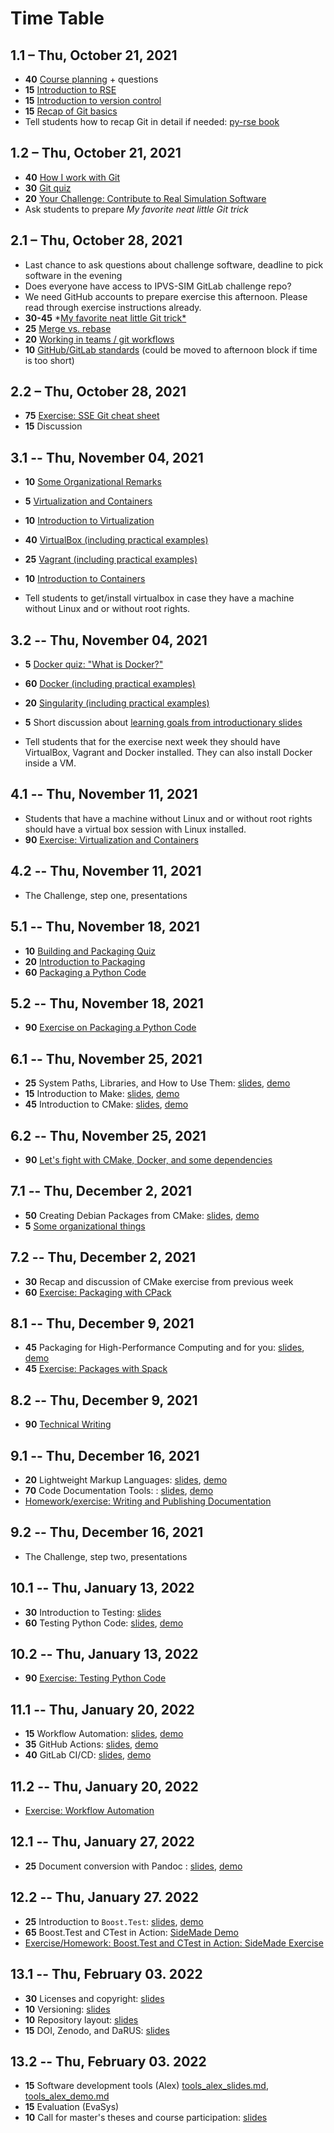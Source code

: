 # Time Table

## 1.1 – Thu, October 21, 2021

- **40** [Course planning](https://github.com/Simulation-Software-Engineering/Lecture-Material/blob/main/00_organization/course_intro_slides.md) + questions
- **15** [Introduction to RSE](https://github.com/Simulation-Software-Engineering/Lecture-Material/blob/main/00_organization/rse_basics_slides.md)
- **15** [Introduction to version control](https://github.com/Simulation-Software-Engineering/Lecture-Material/blob/main/01_version_control/intro_slides.md)
- **15** [Recap of Git basics](https://github.com/Simulation-Software-Engineering/Lecture-Material/blob/main/01_version_control/git_basics_demo.md#recap-of-git-basics)
- Tell students how to recap Git in detail if needed: [py-rse book](https://third-bit.com/py-rse/)

## 1.2 – Thu, October 21, 2021

- **40** [How I work with Git](https://github.com/Simulation-Software-Engineering/Lecture-Material/blob/main/01_version_control/git_basics_demo.md#how-i-work-with-git)
- **30** [Git quiz](https://github.com/Simulation-Software-Engineering/Lecture-Material/blob/main/01_version_control/git_quiz.md)
- **20** [Your Challenge: Contribute to Real Simulation Software](https://github.com/Simulation-Software-Engineering/Lecture-Material/blob/main/00_organization/challenge_intro_slides.md)
- Ask students to prepare *My favorite neat little Git trick*

## 2.1 – Thu, October 28, 2021

- Last chance to ask questions about challenge software, deadline to pick software in the evening
- Does everyone have access to IPVS-SIM GitLab challenge repo?
- We need GitHub accounts to prepare exercise this afternoon. Please read through exercise instructions already.
- **30-45** *[My favorite neat little Git trick*](https://github.com/Simulation-Software-Engineering/Lecture-Material/blob/main/01_version_control/my_favorite_neat_little_git_trick_demo.md)
- **25** [Merge vs. rebase](https://github.com/Simulation-Software-Engineering/Lecture-Material/blob/main/01_version_control/merge_rebase_slides.md)
- **20** [Working in teams / git workflows](https://github.com/Simulation-Software-Engineering/Lecture-Material/blob/main/01_version_control/workflow_slides.md)
- **10** [GitHub/GitLab standards](https://github.com/Simulation-Software-Engineering/Lecture-Material/blob/main/01_version_control/standards_slides.md) (could be moved to afternoon block if time is too short)

## 2.2 – Thu, October 28, 2021

- **75** [Exercise: SSE Git cheat sheet](https://github.com/Simulation-Software-Engineering/Lecture-Material/blob/main/01_version_control/cheat_sheet_exercise.md)
- **15** Discussion

## 3.1 -- Thu, November 04, 2021

- **10** [Some Organizational Remarks](https://github.com/Simulation-Software-Engineering/Lecture-Material/blob/main/00_organization/organizational_remarks_week3_slides.md)
- **5** [Virtualization and Containers](https://github.com/Simulation-Software-Engineering/Lecture-Material/blob/main/02_virtualization_and_containers/intro_slides.md)
- **10** [Introduction to Virtualization](https://github.com/Simulation-Software-Engineering/Lecture-Material/blob/main/02_virtualization_and_containers/virtualmachines_slides.md)
- **40** [VirtualBox (including practical examples)](https://github.com/Simulation-Software-Engineering/Lecture-Material/blob/main/02_virtualization_and_containers/virtualbox_slides.md)
- **25** [Vagrant (including practical examples)](https://github.com/Simulation-Software-Engineering/Lecture-Material/blob/main/02_virtualization_and_containers/vagrant_slides.md)
- **10** [Introduction to Containers](https://github.com/Simulation-Software-Engineering/Lecture-Material/blob/main/02_virtualization_and_containers/containers_slides.md)

- Tell students to get/install virtualbox in case they have a machine without Linux and or without root rights.

## 3.2 -- Thu, November 04, 2021

- **5** [Docker quiz: "What is Docker?"](https://github.com/Simulation-Software-Engineering/Lecture-Material/blob/main/02_virtualization_and_containers/docker_quiz.md)
- **60** [Docker (including practical examples)](https://github.com/Simulation-Software-Engineering/Lecture-Material/blob/main/02_virtualization_and_containers/docker_slides.md)
- **20** [Singularity (including practical examples)](https://github.com/Simulation-Software-Engineering/Lecture-Material/blob/main/02_virtualization_and_containers/singularity_slides.md)
- **5** Short discussion about [learning goals from introductionary slides](https://github.com/Simulation-Software-Engineering/Lecture-Material/blob/main/02_virtualization_and_containers/intro_slides.md)

- Tell students that for the exercise next week they should have VirtualBox, Vagrant and Docker installed. They can also install Docker inside a VM.

## 4.1 -- Thu, November 11, 2021

- Students that have a machine without Linux and or without root rights should have a virtual box session with Linux installed.
- **90** [Exercise: Virtualization and Containers](https://github.com/Simulation-Software-Engineering/Lecture-Material/blob/main/02_virtualization_and_containers/virtualmachines_containers_exercise.md)

## 4.2 -- Thu, November 11, 2021

- The Challenge, step one, presentations

## 5.1 -- Thu, November 18, 2021

- **10** [Building and Packaging Quiz](https://github.com/Simulation-Software-Engineering/Lecture-Material/blob/main/03_building_and_packaging/pypi_quiz.md)
- **20** [Introduction to Packaging](https://github.com/Simulation-Software-Engineering/Lecture-Material/blob/main/03_building_and_packaging/intro_slides.md)
- **60** [Packaging a Python Code](https://github.com/Simulation-Software-Engineering/Lecture-Material/blob/main/03_building_and_packaging/pypi_slides.md)

## 5.2 -- Thu, November 18, 2021

- **90** [Exercise on Packaging a Python Code](https://github.com/Simulation-Software-Engineering/Lecture-Material/blob/main/03_building_and_packaging/pypi_exercise.md)

## 6.1 -- Thu, November 25, 2021

- **25** System Paths, Libraries, and How to Use Them: [slides](https://github.com/Simulation-Software-Engineering/Lecture-Material/blob/main/03_building_and_packaging/systempaths_and_librarytools_slides.md), [demo](https://github.com/Simulation-Software-Engineering/Lecture-Material/blob/main/03_building_and_packaging/systempaths_and_librarytools_demo.md)
- **15** Introduction to Make: [slides](https://github.com/Simulation-Software-Engineering/Lecture-Material/blob/main/03_building_and_packaging/make_slides.md), [demo](https://github.com/Simulation-Software-Engineering/Lecture-Material/blob/main/03_building_and_packaging/make_demo.md)
- **45** Introduction to CMake: [slides](https://github.com/Simulation-Software-Engineering/Lecture-Material/blob/main/03_building_and_packaging/cmake_slides.md), [demo](https://github.com/Simulation-Software-Engineering/Lecture-Material/blob/main/03_building_and_packaging/cmake_demo.md)

## 6.2 -- Thu, November 25, 2021

- **90** [Let's fight with CMake, Docker, and some dependencies](https://github.com/Simulation-Software-Engineering/Lecture-Material/blob/main/03_building_and_packaging/cmake_exercise.md)

## 7.1 -- Thu, December 2, 2021

- **50** Creating Debian Packages from CMake: [slides](https://github.com/Simulation-Software-Engineering/Lecture-Material/blob/main/03_building_and_packaging/cpack_slides.md), [demo](https://github.com/Simulation-Software-Engineering/Lecture-Material/blob/main/03_building_and_packaging/cpack_demo.md)
- **5** [Some organizational things](https://github.com/Simulation-Software-Engineering/Lecture-Material/blob/main/00_organization/organizational_remarks_week7_slides.md)

## 7.2 -- Thu, December 2, 2021

- **30** Recap and discussion of CMake exercise from previous week
- **60** [Exercise: Packaging with CPack](https://github.com/Simulation-Software-Engineering/Lecture-Material/blob/main/03_building_and_packaging/cpack_exercise.md)

## 8.1 -- Thu, December 9, 2021

- **45** Packaging for High-Performance Computing and for you: [slides](https://github.com/Simulation-Software-Engineering/Lecture-Material/blob/main/03_building_and_packaging/spack_slides.md), [demo](https://github.com/Simulation-Software-Engineering/Lecture-Material/blob/main/03_building_and_packaging/spack_demo.md)
- **45** [Exercise: Packages with Spack](https://github.com/Simulation-Software-Engineering/Lecture-Material/blob/main/03_building_and_packaging/spack_exercise.md)

## 8.2 -- Thu, December 9, 2021

- **90** [Technical Writing](https://github.com/Simulation-Software-Engineering/Lecture-Material/blob/main/04_documentation/technical_writing_slides.md)

## 9.1 -- Thu, December 16, 2021

- **20** Lightweight Markup Languages: [slides](https://github.com/Simulation-Software-Engineering/Lecture-Material/blob/main/04_documentation/markup_languages_slides.md), [demo](https://github.com/Simulation-Software-Engineering/Lecture-Material/blob/main/04_documentation/markup_languages_demo.md)
- **70** Code Documentation Tools: : [slides](https://github.com/Simulation-Software-Engineering/Lecture-Material/blob/main/04_documentation/tools_slides.md), [demo](https://github.com/Simulation-Software-Engineering/Lecture-Material/blob/main/04_documentation/tools_demo.md)
- [Homework/exercise: Writing and Publishing Documentation](https://github.com/Simulation-Software-Engineering/Lecture-Material/blob/main/04_documentation/tools_exercise.md)

## 9.2 -- Thu, December 16, 2021

- The Challenge, step two, presentations

## 10.1 -- Thu, January 13, 2022

- **30** Introduction to Testing: [slides](https://github.com/Simulation-Software-Engineering/Lecture-Material/blob/main/05_testing_and_ci/intro_slides.md)
- **60** Testing Python Code: [slides](https://github.com/Simulation-Software-Engineering/Lecture-Material/blob/main/05_testing_and_ci/python_testing_slides.md), [demo](https://github.com/Simulation-Software-Engineering/Lecture-Material/blob/main/05_testing_and_ci/python_testing_demo.md)

## 10.2 -- Thu, January 13, 2022

- **90** [Exercise: Testing Python Code](https://github.com/Simulation-Software-Engineering/Lecture-Material/blob/main/05_testing_and_ci/python_testing_exercise.md)

## 11.1 -- Thu, January 20, 2022

- **15** Workflow Automation: [slides](https://github.com/Simulation-Software-Engineering/Lecture-Material/blob/main/05_testing_and_ci/automation_slides.md), [demo](https://github.com/Simulation-Software-Engineering/Lecture-Material/blob/main/05_testing_and_ci/automation_demo.md)
- **35** GitHub Actions: [slides](https://github.com/Simulation-Software-Engineering/Lecture-Material/blob/main/05_testing_and_ci/github_actions_slides.md), [demo](https://github.com/Simulation-Software-Engineering/Lecture-Material/blob/main/05_testing_and_ci/github_actions_gitlab_ci_demo.md)
- **40** GitLab CI/CD: [slides](https://github.com/Simulation-Software-Engineering/Lecture-Material/blob/main/05_testing_and_ci/gitlab_ci_slides.md), [demo](https://github.com/Simulation-Software-Engineering/Lecture-Material/blob/main/05_testing_and_ci/gitlab_ci_demo.md)

## 11.2 -- Thu, January 20, 2022

- [Exercise: Workflow Automation](https://github.com/Simulation-Software-Engineering/Lecture-Material/blob/main/05_testing_and_ci/automation_exercise.md)

## 12.1 -- Thu, January 27, 2022

- **25** Document conversion with Pandoc : [slides](https://github.com/Simulation-Software-Engineering/Lecture-Material/blob/main/04_documentation/pandoc_slides.md), [demo](https://github.com/Simulation-Software-Engineering/Lecture-Material/blob/main/04_documentation/pandoc_demo.md)

## 12.2 -- Thu, January 27. 2022

- **25** Introduction to `Boost.Test`: [slides](https://github.com/Simulation-Software-Engineering/Lecture-Material/blob/main/05_testing_and_ci/boost_testing_intro_slides.md), [demo](https://github.com/Simulation-Software-Engineering/Lecture-Material/blob/main/05_testing_and_ci/boost_testing_intro_demo.md)
- **65** Boost.Test and CTest in Action: [SideMade Demo](https://github.com/Simulation-Software-Engineering/Lecture-Material/blob/main/05_testing_and_ci/boost_testing_sidemade_demo.md)
- [Exercise/Homework: Boost.Test and CTest in Action: SideMade Exercise](https://github.com/Simulation-Software-Engineering/Lecture-Material/blob/main/05_testing_and_ci/boost_testing_exercise.md)

## 13.1 -- Thu, February 03. 2022

- **30** Licenses and copyright: [slides](https://github.com/Simulation-Software-Engineering/Lecture-Material/blob/main/06_miscellaneous/floss_licenses_slides.md)
- **10** Versioning: [slides](https://github.com/Simulation-Software-Engineering/Lecture-Material/blob/main/06_miscellaneous/versioning_slides.md)
- **10** Repository layout: [slides](https://github.com/Simulation-Software-Engineering/Lecture-Material/blob/main/06_miscellaneous/repository_layout_slides.md)
- **15** DOI, Zenodo, and DaRUS: [slides](https://github.com/Simulation-Software-Engineering/Lecture-Material/blob/main/06_miscellaneous/doi_zenodo_darus_slides.md)

## 13.2 -- Thu, February 03. 2022

- **15** Software development tools (Alex) [tools_alex_slides.md](https://github.com/Simulation-Software-Engineering/Lecture-Material/blob/main/06_miscellaneous/tools_alex_slides.md), [tools_alex_demo.md](https://github.com/Simulation-Software-Engineering/Lecture-Material/blob/main/06_miscellaneous/tools_alex_demo.md)
- **15** Evaluation (EvaSys)
- **10** Call for master's theses and course participation: [slides](https://github.com/Simulation-Software-Engineering/Lecture-Material/blob/main/06_miscellaneous/master_thesis_suggestions_slides.md)
